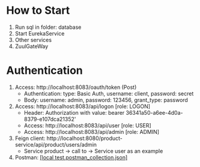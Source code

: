 # How to Start
1. Run sql in folder: database
2. Start EurekaService 
3. Other services 
4. ZuulGateWay

# Authentication
1. Access: http://localhost:8083/oauth/token (Post) 
   * Authentication: type: Basic Auth, username: client, password: secret
   * Body: username: admin, password: 123456, grant_type: password
2. Access: http://localhost:8083/api/logon [role: LOGON]
   * Header: Authorization with value: bearer 36341a50-a6ee-4d0a-8379-e107dca21352'
   * Access: http://localhost:8083/api/user [role: USER]
   * Access: http://localhost:8083/api/admin [role: ADMIN] 
3. Feign client: http://localhost:8080/product-service/api/product/users/admin
   * Service product -> call to -> Service user as an example
4. Postman: [[local test.postman_collection.json]](https://github.com/jnguyen095/spring-cloud-eureka/blob/master/document/local%20test.postman_collection.json)   
